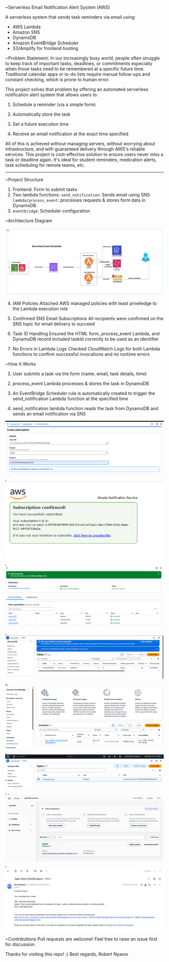 ~Serverless Email Notification Alert System (AWS)

A serverless system that sends task reminders via email using:
- AWS Lambda
- Amazon SNS
- DynamoDB
- Amazon EventBridge Scheduler
- S3/Amplify for frontend hosting


~Problem Statement:
In our increasingly busy world, people often struggle to keep track of important tasks, deadlines, or commitments especially when those tasks need to be remembered at a specific future time. Traditional calendar apps or to-do lists require manual follow-ups and constant checking, which is prone to human error.

This project solves that problem by offering an automated serverless notification alert system that allows users to:

1. Schedule a reminder (via a simple form)

2. Automatically store the task 

3. Set a future execution time

4. Receive an email notification at the exact time specified

All of this is achieved without managing servers, without worrying about infrastructure, and with guaranteed delivery through AWS's reliable services. 
This project is cost-effective solution to ensure users never miss a task or deadline again. It's ideal for student reminders, medication alerts, task scheduling for remote teams, etc.

***


~Project Structure
1. Frontend: Form to submit tasks
2. Two lambda functions: `send_notification`: Sends email using SNS
                         `lambda/process_event`: processes requests & stores form data in DynamoDB
3. `eventbridge`: Scheduler configuration


~Architecture Diagram

![Architecture Diagram](architecture-diagram.jpeg)




4. IAM Policies
Attached AWS managed policies with least priveledge to the Lambda execution role


5. Confirmed SNS Email Subscriptions
All recipients were confirmed on the SNS topic for email delivery to succeed


6. Task ID Handling
Ensured the HTML form, process_event Lambda, and DynamoDB record included taskId correctly to be used as an identifier


7. No Errors in Lambda Logs
Checked CloudWatch Logs for both Lambda functions to confirm successful invocations and no runtime errors


~How It Works
1. User submits a task via the form (name, email, task details, time)

2. process_event Lambda processes & stores the task in DynamoDB

3. An EventBridge Scheduler rule is automatically created to trigger the send_notification Lambda function at the specified time

4. send_notification lambda function reads the task from DynamoDB and sends an email notification via SNS

![screenshots](screenshots/create-subscription.png), ![screenshots](screenshots/subscription-confirmed.png), ![screenshots](screenshots/bucket-upload.png), 
![screenshots](screenshots/dynamodb-table-creation.png), ![screenshots](screenshots/event-bridge-schedule.png), ![screenshots](screenshots/sns-topic.png), , ![screenshots](screenshots/deployed-with-amplify.png), ![screenshots](screenshots/alert-notification-sent.png)

~Contributions
Pull requests are welcome! Feel free to raise an issue first for discussion.




Thanks for visiting this repo! :)
Best regards,
Robert Nyavor
